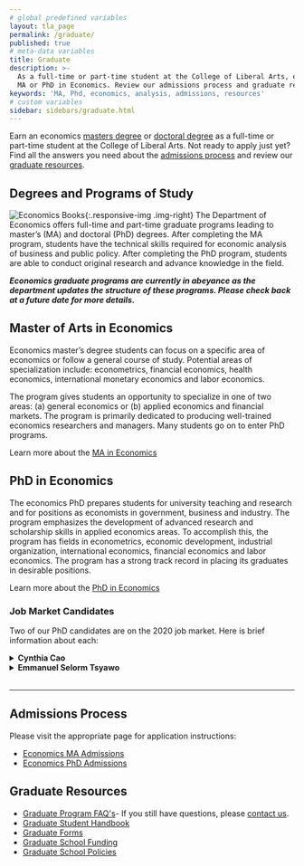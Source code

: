 ```yaml
---
# global predefined variables
layout: tla_page
permalink: /graduate/
published: true
# meta-data variables
title: Graduate
description: >-
  As a full-time or part-time student at the College of Liberal Arts, earn your
  MA or PhD in Economics. Review our admissions process and graduate resources.
keywords: 'MA, Phd, economics, analysis, admissions, resources'
# custom variables
sidebar: sidebars/graduate.html
---
```

Earn an economics [masters degree](#master-of-arts-in-economics) or [doctoral degree](#phd-in-economics) as a full-time or part-time student at the College of Liberal Arts. Not ready to apply just yet? Find all the answers you need about the [admissions process](#admissions-process) and review our [graduate resources](#graduate-resources).

## Degrees and Programs of Study
![Economics Books]({{site.baseurl}}/media/economics-books.png){:.responsive-img .img-right}
The Department of Economics offers full-time and part-time graduate programs leading to master’s (MA) and doctoral (PhD) degrees. After completing the MA program, students have the technical skills required for economic analysis of business and public policy. After completing the PhD program, students are able to conduct original research and advance knowledge in the field.

**_Economics graduate programs are currently in abeyance as the department updates the structure of these programs. Please check back at a future date for more details._**

## Master of Arts in Economics
Economics master’s degree students can focus on a specific area of economics or follow a general course of study. Potential areas of specialization include: econometrics, financial economics, health economics, international monetary economics and labor economics. 

The program gives students an opportunity to specialize in one of two areas: (a) general economics or (b) applied economics and financial markets. The program is primarily dedicated to producing well-trained economics researchers and managers. Many students go on to enter PhD programs.

Learn more about the [MA in Economics](https://www.temple.edu/academics/degree-programs/economics-ma-la-econ-ma)

## PhD in Economics
The economics PhD prepares students for university teaching and research and for positions as economists in government, business and industry. The program emphasizes the development of advanced research and scholarship skills in applied economics areas. To accomplish this, the program has fields in econometrics, economic development, industrial organization, international economics, financial economics and labor economics. The program has a strong track record in placing its graduates in desirable positions.

Learn more about the [PhD in Economics](https://www.temple.edu/academics/degree-programs/economics-phd-la-econ-phd)

### Job Market Candidates
Two of our PhD candidates are on the 2020 job market. Here is brief information about each:

<details>
  <summary><strong>Cynthia Cao</strong></summary>
<p>Fields: Financial Economics, Macroeconomics, Monetary Economics, International Economics.</p>
<p><a href="https://drive.google.com/file/d/1ifWXYjuHhllfZUUya8-6tVyV9lfFPNQg/view?usp=sharing">Job Market Paper title: International Diversification Portfolio in an Open Market Economy: The Role of Endogenous Nominal Exchange Rate.</a></p> 
<p><a href="https://sites.temple.edu/cynthiacao/">Website</a></p>
</details>

<details>
  <summary><strong>Emmanuel Selorm Tsyawo</strong></summary>
<p>Fields: Microeconometrics, Empirical Industrial Organization</p>
<p><a href="https://estsyawo.github.io/Tsyawo_JMP.pdf#">Job Market Paper title: R&D spillover effects on firm innovation – Estimating the spatial matrix from panel data</a></p>
<p><a href="https://estsyawo.github.io/index.html">Website</a></p>
</details><br>

___

## Admissions Process
Please visit the appropriate page for application instructions:
- [Economics MA Admissions](https://www.temple.edu/academics/degree-programs/economics-ma-la-econ-ma/cla-economics-ma-admissions)
- [Economics PhD Admissions](https://www.temple.edu/academics/degree-programs/economics-phd-la-econ-phd/cla-economics-phd-admissions)

## Graduate Resources
- [Graduate Program FAQ's](https://liberalarts.temple.edu/sites/liberalarts/files/FAQs.pdf)- If you still have questions, please [contact us](mailto:claecon@temple.edu).
- [Graduate Student Handbook](https://liberalarts.temple.edu/sites/liberalarts/files/Economics_MA_Handbook_0.pdf)
- [Graduate Forms](http://www.temple.edu/grad/forms/index.htm)
- [Graduate School Funding](http://www.temple.edu/grad/finances/index.htm)
- [Graduate School Policies](http://www.temple.edu/grad/policies/index.htm)

